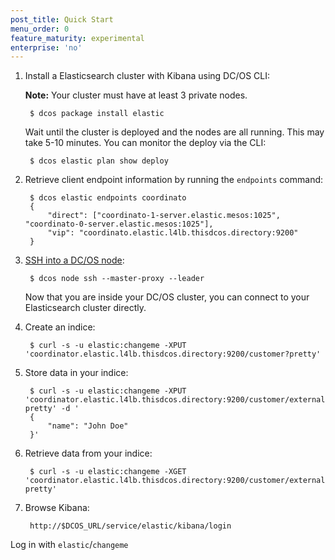 ```yaml
---
post_title: Quick Start
menu_order: 0
feature_maturity: experimental
enterprise: 'no'
---
```


1. Install a Elasticsearch cluster with Kibana using DC/OS CLI:

    **Note:** Your cluster must have at least 3 private nodes.

        $ dcos package install elastic
        
    Wait until the cluster is deployed and the nodes are all running. This may take 5-10 minutes. You can monitor the deploy via the CLI:

        $ dcos elastic plan show deploy

1. Retrieve client endpoint information by running the `endpoints` command:
        
        $ dcos elastic endpoints coordinato
        {
            "direct": ["coordinato-1-server.elastic.mesos:1025", "coordinato-0-server.elastic.mesos:1025"],
            "vip": "coordinato.elastic.l4lb.thisdcos.directory:9200"
        }

1. [SSH into a DC/OS node][1]:

        $ dcos node ssh --master-proxy --leader

    Now that you are inside your DC/OS cluster, you can connect to your Elasticsearch cluster directly.

1. Create an indice:

        $ curl -s -u elastic:changeme -XPUT 'coordinator.elastic.l4lb.thisdcos.directory:9200/customer?pretty'


1. Store data in your indice:

        $ curl -s -u elastic:changeme -XPUT 'coordinator.elastic.l4lb.thisdcos.directory:9200/customer/external/1?pretty' -d '
        {
            "name": "John Doe"
        }'
        
1. Retrieve data from your indice:

        $ curl -s -u elastic:changeme -XGET 'coordinator.elastic.l4lb.thisdcos.directory:9200/customer/external/1?pretty'
        
1. Browse Kibana:

        http://$DCOS_URL/service/elastic/kibana/login

  Log in with `elastic`/`changeme`

  
[1]: https://docs.mesosphere.com/1.9/administration/access-node/sshcluster/
